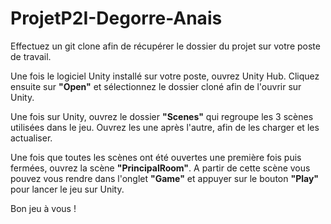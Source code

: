 # ProjetP2I-Degorre-Anais

Effectuez un git clone afin de récupérer le dossier du projet sur votre poste de travail.

Une fois le logiciel Unity installé sur votre poste, ouvrez Unity Hub.
Cliquez ensuite sur **"Open"** et sélectionnez le dossier cloné afin de l'ouvrir sur Unity.

Une fois sur Unity, ouvrez le dossier **"Scenes"** qui regroupe les 3 scènes utilisées dans le jeu.
Ouvrez les une après l'autre, afin de les charger et les actualiser.

Une fois que toutes les scènes ont été ouvertes une première fois puis fermées, ouvrez la scène **"PrincipalRoom"**.
A partir de cette scène vous pouvez vous rendre dans l'onglet **"Game"** et appuyer sur le bouton **"Play"** pour lancer le jeu sur Unity.

Bon jeu à vous !
